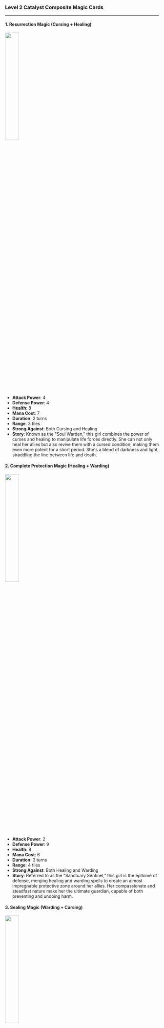 ### Level 2 Catalyst Composite Magic Cards

---

#### 1. Resurrection Magic (Cursing + Healing)
  <img src="./Harbinger of the Cosmos.png" width="30%"></img>

- **Attack Power**: 4
- **Defense Power**: 4
- **Health**: 8
- **Mana Cost**: 7
- **Duration**: 2 turns
- **Range**: 3 tiles
- **Strong Against**: Both Cursing and Healing
- **Story**: Known as the "Soul Warden," this girl combines the power of curses and healing to manipulate life forces directly. She can not only heal her allies but also revive them with a cursed condition, making them even more potent for a short period. She's a blend of darkness and light, straddling the line between life and death.

#### 2. Complete Protection Magic (Healing + Warding)
  <img src="./Harbinger of the Cosmos.png" width="30%"></img>

- **Attack Power**: 2
- **Defense Power**: 9
- **Health**: 9
- **Mana Cost**: 6
- **Duration**: 3 turns
- **Range**: 4 tiles
- **Strong Against**: Both Healing and Warding
- **Story**: Referred to as the "Sanctuary Sentinel," this girl is the epitome of defense, merging healing and warding spells to create an almost impregnable protective zone around her allies. Her compassionate and steadfast nature make her the ultimate guardian, capable of both preventing and undoing harm.

#### 3. Sealing Magic (Warding + Cursing)
  <img src="./Harbinger of the Cosmos.png" width="30%"></img>

- **Attack Power**: 6
- **Defense Power**: 6
- **Health**: 5
- **Mana Cost**: 7
- **Duration**: 2 turns
- **Range**: 3 tiles
- **Strong Against**: Both Warding and Cursing
- **Story**: Known as the "Sealbreaker," this girl combines warding and cursing powers to create magical seals that not only protect but also afflict enemies who dare cross them. These seals can trap enemies, making them easy targets for her allies. She's tactical and cunning, creating labyrinths of danger and safety on the battlefield.

---

These Catalyst Magic cards add more layers of strategy to the magical ecosystem, offering a blend of offensive and defensive capabilities. Each witch girl in this category brings a unique dual-aspect magic that makes her invaluable in different scenarios.